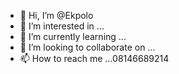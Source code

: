 - 👋 Hi, I’m @Ekpolo
- 👀 I’m interested in ...
- 🌱 I’m currently learning ...
- 💞️ I’m looking to collaborate on ...
- 📫 How to reach me ...08146689214

<!---
Ekpolo/Ekpolo is a ✨ special ✨ repository because its `README.md` (this file) appears on your GitHub profile.
You can click the Preview link to take a look at your changes.
--->
